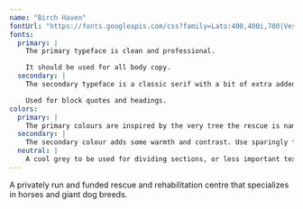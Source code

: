 ```yaml
---
name: "Birch Haven"
fontUrl: "https://fonts.googleapis.com/css?family=Lato:400,400i,700|Vesper+Libre:400,700"
fonts:
  primary: |
    The primary typeface is clean and professional.

    It should be used for all body copy.
  secondary: |
    The secondary typeface is a classic serif with a bit of extra added flair.

    Used for block quotes and headings.
colors:
  primary: |
    The primary colours are inspired by the very tree the rescue is named for. They are gentle, but modern, and reflect the rural setting of the rescue. Used for headers, blockquotes, and any text that requires extra emphasis.
  secondary: |
    The secondary colour adds some warmth and contrast. Use sparingly for headings and extra emphasis.
  neutral: |
    A cool grey to be used for dividing sections, or less important text.
---
```


A privately run and funded rescue and rehabilitation centre that specializes in horses and giant dog breeds.
